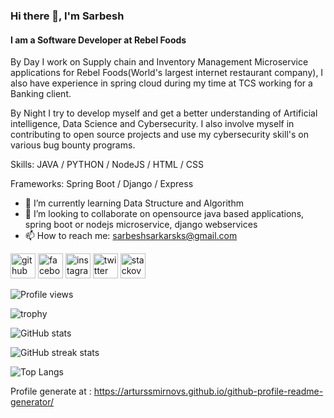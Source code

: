 ### Hi there 👋, I'm Sarbesh
#### I am a Software Developer at Rebel Foods
<!-- ![I am a Software Developer at Rebel Foods](https://arturssmirnovs.github.io/github-profile-readme-generator/images/banner.png) -->

By Day I work on Supply chain and Inventory Management Microservice applications for Rebel Foods(World's largest internet restaurant company), I also have experience in spring cloud during my time at TCS working for a Banking client. 

By Night I try to develop myself and get a better understanding of Artificial intelligence, Data Science and Cybersecurity. I also involve myself in contributing to open source projects and use my cybersecurity skill's on various bug bounty programs.

Skills: JAVA / PYTHON / NodeJS / HTML / CSS

Frameworks: Spring Boot / Django / Express

- 🌱 I’m currently learning Data Structure and Algorithm
- 👯 I’m looking to collaborate on opensource java based applications, spring boot or nodejs microservice, django webservices 
- 📫 How to reach me: sarbeshsarkarsks@gmail.com 


[<img src='https://cdn.jsdelivr.net/npm/simple-icons@3.0.1/icons/github.svg' alt='github' height='40'>](https://github.com/sarbesh)  [<img src='https://cdn.jsdelivr.net/npm/simple-icons@3.0.1/icons/facebook.svg' alt='facebook' height='40'>](https://www.facebook.com/sarbesh.sarkar)  [<img src='https://cdn.jsdelivr.net/npm/simple-icons@3.0.1/icons/instagram.svg' alt='instagram' height='40'>](https://www.instagram.com/radioactive_sarbesh/)  [<img src='https://cdn.jsdelivr.net/npm/simple-icons@3.0.1/icons/twitter.svg' alt='twitter' height='40'>](https://twitter.com/sarbesh)  [<img src='https://cdn.jsdelivr.net/npm/simple-icons@3.0.1/icons/stackoverflow.svg' alt='stackoverflow' height='40'>](https://stackoverflow.com/users/9473287) 

![Profile views](https://gpvc.arturio.dev/sarbesh)

![trophy](https://github-profile-trophy.vercel.app/?username=sarbesh)

![GitHub stats](https://github-readme-stats.vercel.app/api?username=sarbesh&show_icons=true&theme=tokyonight)

![GitHub streak stats](https://github-readme-streak-stats.herokuapp.com/?user=sarbesh)

![Top Langs](https://github-readme-stats.vercel.app/api/top-langs/?username=sarbesh&layout=compact)


Profile generate at : https://arturssmirnovs.github.io/github-profile-readme-generator/

<!--

[<img src='https://cdn.jsdelivr.net/npm/simple-icons@3.0.1/icons/github.svg' alt='github' height='40'>](https://github.com/sarbesh)  [<img src='https://cdn.jsdelivr.net/npm/simple-icons@3.0.1/icons/facebook.svg' alt='facebook' height='40'>](https://www.facebook.com/sarbesh.sarkar)  [<img src='https://cdn.jsdelivr.net/npm/simple-icons@3.0.1/icons/instagram.svg' alt='instagram' height='40'>](https://www.instagram.com/radioactive_sarbesh/)  [<img src='https://cdn.jsdelivr.net/npm/simple-icons@3.0.1/icons/twitter.svg' alt='twitter' height='40'>](https://twitter.com/sarbesh)  [<img src='https://cdn.jsdelivr.net/npm/simple-icons@3.0.1/icons/stackoverflow.svg' alt='stackoverflow' height='40'>](https://stackoverflow.com/users/9473287)  

<a href='https://archiveprogram.github.com/'><img src='https://raw.githubusercontent.com/acervenky/animated-github-badges/master/assets/acbadge.gif' width='40' height='40'></a> <a href='https://github.com/pricing'><img src='https://raw.githubusercontent.com/acervenky/animated-github-badges/master/assets/pro.gif' width='40' height='40'></a> 

[![trophy](https://github-profile-trophy.vercel.app/?username=sarbesh)](https://github.com/ryo-ma/github-profile-trophy)

[![Top Langs](https://github-readme-stats.vercel.app/api/top-langs/?username=sarbesh)](https://github.com/anuraghazra/github-readme-stats)

![GitHub stats](https://github-readme-stats.vercel.app/api?username=sarbesh&show_icons=true)  

![GitHub Activity Graph](https://activity-graph.herokuapp.com/graph?username=sarbesh)  

![GitHub metrics](https://metrics.lecoq.io/sarbesh)  

![GitHub streak stats](https://github-readme-streak-stats.herokuapp.com/?user=sarbesh)  

![Profile views](https://gpvc.arturio.dev/sarbesh)  

[![Sarbesh's GitHub stats](https://github-readme-stats.vercel.app/api?username=sarbesh&show_icons=true&theme=tokyonight&show_owner=true&layout=compact)](https://github.com/sarbesh/github-readme-stats)

[![Top Langs](https://github-readme-stats.vercel.app/api/top-langs/?username=sarbesh&layout=compact)](https://github.com/sarbesh/github-readme-stats)

[![Sarbesh's wakatime stats](https://github-readme-stats.vercel.app/api/wakatime?username=sarbesh)](https://github.com/anuraghazra/github-readme-stats)

**sarbesh/sarbesh** is a ✨ _special_ ✨ repository because its `README.md` (this file) appears on your GitHub profile.

Here are some ideas to get you started:

- 🔭 I’m currently working on ...
- 🌱 I’m currently learning ...
- 👯 I’m looking to collaborate on ...
- 🤔 I’m looking for help with ...
- 💬 Ask me about ...
- 📫 How to reach me: ...
- 😄 Pronouns: ...
- ⚡ Fun fact: ...
-->

